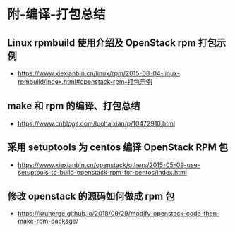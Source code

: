 # 附-编译-打包总结

## Linux rpmbuild 使用介绍及 OpenStack rpm 打包示例

- https://www.xiexianbin.cn/linux/rpm/2015-08-04-linux-rpmbuild/index.html#openstack-rpm-打包示例

## make 和 rpm 的编译、打包总结

- https://www.cnblogs.com/luohaixian/p/10472910.html

## 采用 setuptools 为 centos 编译 OpenStack RPM 包

- https://www.xiexianbin.cn/openstack/others/2015-05-09-use-setuptools-to-build-openstack-rpm-for-centos/index.html

## 修改 openstack 的源码如何做成 rpm 包

- https://krunerge.github.io/2018/09/29/modify-openstack-code-then-make-rpm-package/
